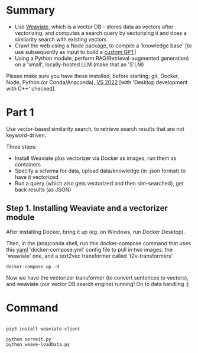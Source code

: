 # Summary

- Use [Weaviate](https://weaviate.io/), which is a vector DB - stores data as vectors after vectorizing, and computes a search query by vectorizing it and does a similarity search with existing vectors
- Crawl the web using a Node package, to compile a 'knowledge base' [to use subsequently as input to build a [custom GPT](https://openai.com/blog/introducing-gpts)]
- Using a Python module, perform RAG(Retrieval-augmented generation) on a 'small', locally-hosted LLM (make that an 'S'LM)



Please make sure you have these installed, before starting: git, Docker, Node, Python (or Conda/Anaconda), [VS 2022](https://bytes.usc.edu/cs572/s24-s-e-a-r-c-hhh/hw/HW4/pics/vs2022_inst.png) [with 'Desktop development with C++' checked].



# Part 1

Use vector-based similarity search, to retrieve search results that are not keyword-driven.

Three steps:

- Install Weaviate plus vectorizer via Docker as images, run them as containers
- Specify a schema for data, upload data/knowledge (in .json format) to have it vectorized
- Run a query (which also gets vectorized and then sim-searched), get back results (as JSON)



## Step 1. Installing Weaviate and a vectorizer module

After installing Docker, bring it up (eg. on Windows, run Docker Desktop).

Then, in the (ana)conda shell, run this docker-compose command that uses this [yaml]() 'docker-compose.yml' config file to pull in two images: the 'weaviate' one, and a text2vec transformer called 't2v-transformers'

```shell
docker-compose up -d
```






Now we have the vectorizer transformer (to convert sentences to vectors), and weaviate (our vector DB search engine) running! On to data handling :)



# Command

```shell

pip3 install weaviate-client

python serveit.py
python weave-loadData.py
```

